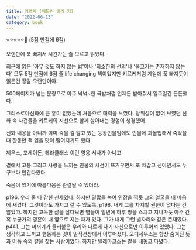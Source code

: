 ```yaml
---
title: 키르케 (매들린 밀러 저)
date: "2022-06-13"
category: book
---
```


⭐⭐⭐⭐⭐🌟 (5점 만점에 6점)

오랜만에 푹 빠져서 시간가는 줄 모르고 읽었다.

최근에 읽은 '아무 것도 하지 않는 법'이나 '최소한의 선의'나 '물고기는 존재하지 않는다' 모두 5점 만점에 6점 줄 life changing 책이었지만
키르케처럼 게임에 푹 빠지듯이 읽은건 정말 오랜만이야.

500페이지가 넘는 분량으로 아주 넉넉~한 국밥처럼 언제든 받아줘서 일주일간 든든했다.

그리스로마신화에 큰 흥미 없었는데 처음으로 매력을 느꼈다.
당위성이 없어 보였던 신화 속 사건들을 키르케의 시선으로 함께 살아내는 경험이 생경했어.

신화 내용을 아니까 이미 죽을 걸 알고 있는 등장인물임에도 인물에 과몰입해서 죽었을 때 한동안 책 읽을 맛이 떨어지기도 했다.

제우스, 포세이돈, 헤라클래스 이런 영웅 서사가 아니고

곁에서 고통 그리고 사랑을 느끼는 인물의 시선이 뜨거우면서 또 차갑고 신이면서도 누구보다 인간다웠다.

죽음이 있기에 아름다움은 완결될 수 있더라.

p196. 우리 둘 다 갇힌 신세였다. 하지만 밀랍을 녹여 인장을 찍듯 그의 얼굴을 내 마음에 새겼다. 그것이라도 가지고 갈 수 있도록.
p198. 내게 그를 차지할 권한이 없다는 건 알았따. 하지만 고독한 삶을 살다보면 별들이 일년에 하루 땅을 스치고 지나가듯 아주 간혹 누군가의 영혼이 내 옆으로 지는 때가 있다. 그가 내게 그런 별자리와 같은 존재였다.
p441. 그는 찌꺼기가 들러붙은 우리와 다르게 자기 자신으로만 이루어져 있었다. 그는 생각하고 느끼고 행동하는 것이 일직선상에서 이루어졌다. 오디세우스는 항상 숨겨진 뜻과 어둠 속의 칼을 찾는 사람이었다. 하지만 텔레마코스는 칼을 내놓고 다녔다.
